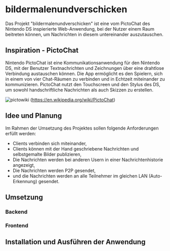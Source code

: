 # bildermalenundverschicken

Das Projekt "bildermalenundverschicken" ist eine vom PictoChat des Nintendo DS inspierierte Web-Anwendung, bei der Nutzer einem Raum beitreten können, um Nachrichten in diesem untereinander auszutauschen.

## Inspiration - PictoChat
Nintendo PictoChat ist eine Kommunikationsanwendung für den Nintendo DS, mit der Benutzer Textnachrichten und Zeichnungen über eine drahtlose Verbindung austauschen können. 
Die App ermöglicht es den Spielern, sich in einem von vier Chat-Räumen zu verbinden und in Echtzeit miteinander zu kommunizieren. 
PictoChat nutzt den Touchscreen und den Stylus des DS, um sowohl handschriftliche Nachrichten als auch Skizzen zu erstellen.

![pictowiki](https://github.com/Lukas2104/bildermalenundverschicken/assets/39993215/a06357a5-d522-417e-8d7f-3e33d352d13e)
(https://en.wikipedia.org/wiki/PictoChat)

## Idee und Planung
Im Rahmen der Umsetzung des Projektes sollen folgende Anforderungen erfüllt werden:

- Clients verbinden sich miteinander,
- Clients können mit der Hand geschriebene Nachrichten und selbstgemalte Bilder publizieren,
- Die Nachrichten werden bei anderen Usern in einer Nachrichtenhistorie angezeigt,
- Die Nachrichten werden P2P gesendet,
- und die Nachrichten werden an alle Teilnehmer im gleichen LAN (Auto-Erkennung) gesendet.

## Umsetzung

### Backend

### Frontend

## Installation und Ausführen der Anwendung
